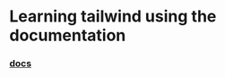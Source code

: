 # Learning tailwind using the documentation

### [docs](https://tailwindcss.com/docs/installation/play-cdn)